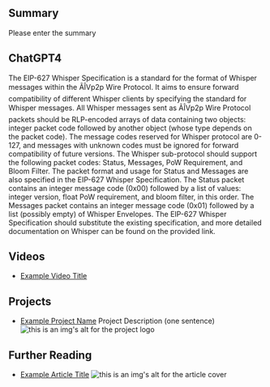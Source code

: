 ## Summary

Please enter the summary

## ChatGPT4

The EIP-627 Whisper Specification is a standard for the format of Whisper messages within the ÃÎVp2p Wire Protocol. It aims to ensure forward compatibility of different Whisper clients by specifying the standard for Whisper messages. All Whisper messages sent as ÃÎVp2p Wire Protocol packets should be RLP-encoded arrays of data containing two objects: integer packet code followed by another object (whose type depends on the packet code). The message codes reserved for Whisper protocol are 0-127, and messages with unknown codes must be ignored for forward compatibility of future versions. The Whisper sub-protocol should support the following packet codes: Status, Messages, PoW Requirement, and Bloom Filter. The packet format and usage for Status and Messages are also specified in the EIP-627 Whisper Specification. The Status packet contains an integer message code (0x00) followed by a list of values: integer version, float PoW requirement, and bloom filter, in this order. The Messages packet contains an integer message code (0x01) followed by a list (possibly empty) of Whisper Envelopes. The EIP-627 Whisper Specification should substitute the existing specification, and more detailed documentation on Whisper can be found on the provided link.

## Videos

- [Example Video Title](https://www.youtube.com/watch?v=TDGq4aeevgY)

## Projects

- [Example Project Name](https://xxxx.xxx/xxxxx) Project Description (one sentence) ![this is an img's alt for the project logo](https://xxxx.xxx/project-logo.xxx)

## Further Reading

- [Example Article Title](https://xxxx.xxx/xxxxx) ![this is an img's alt for the article cover](https://xxxx.xxx/article-cover.xxx)
